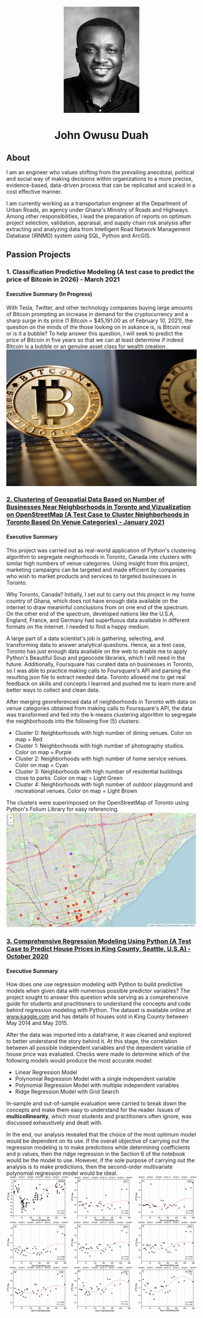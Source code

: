 <p align="center">
  <img width="200" height="280" src="images/portfolio.png">
</p>

<h1 style="text-align:center">John Owusu Duah</h1>



## About
I am an engineer who values shifting from the prevailing anecdotal, political and social way of making decisions within organizations to a more precise, evidence-based, data-driven process that can be replicated and scaled in a cost effective manner.

I am currently working as a transportation engineer at the Department of Urban Roads, an agency under Ghana's Ministry of Roads and Highways. Among other responsibilities, I lead the preparation of reports on optimum project selection, validation, appraisal, and supply chain risk analysis after extracting and analyzing data from Intelligent Road Network Management Database (IRNMD) system  using SQL, Python and ArcGIS. 

## Passion Projects
### 1. Classification Predictive Modeling (A test case to predict the price of Bitcoin in 2026) - March 2021
#### Executive Summary (In Progress)
With Tesla, Twitter, and other technology companies buying large amounts of Bitcoin prompting an increase in demand for the cryptocurrency and a sharp surge in its price (1 Bitcoin = $45,191.00 as of February 10, 2021), the question on the minds of the those looking on in askance is, is Bitcoin real or is it a bubble? To help answer this question, I will seek to predict the price of Bitcoin in five years so that we can at least determine if indeed Bitcoin is a bubble or an genuine asset class for wealth creation.
![](/images/bitcoin.jpg)



### [2. Clustering of Geospatial Data Based on Number of Businesses Near Neighborhoods in Toronto and Vizualization on OpenStreetMap (A Test Case to Cluster Neighborhoods in Toronto Based On Venue Categories) - January 2021](/clustering_neighborhoods_toronto.html)
#### Executive Summary
This project was carried out as real-world application of Python's clustering algorithm to segregate neighorhoods in Toronto, Canada into clusters with similar high numbers of venue categories. Using insight from this project, marketing campaigns can be targeted and made efficient by companies who wish to market products and services to targeted businesses in Toronto.

Why Toronto, Canada?
Initially, I set out to carry out this project in my home country of Ghana, which does not have enough data available on the internet to draw meaninful conclusions from on one end of the spectrum. On the other end of the spectrum, developed nations like the U.S.A, England, France, and Germany had superfluous data available in different formats on the internet. I needed to find a happy medium.

A large part of a data scientist's job is gathering, selecting, and transforming data to answer analytical questions. Hence, as a test case, Toronto has just enough data available on the web to enable me to apply Python's Beautiful Soup and pgeocode libraries, which I will need in the future. Additionally, Foursquare has curated data on businesses in Toronto, so I was able to practice making calls to Foursquare's API and parsing the resulting json file to extract needed data. Toronto allowed me to get real feedback on skills and concepts I learned and pushed me to learn more and better ways to collect and clean data.

After merging georeferenced data of neighborhoods in Toronto with data on venue categories obtained from making calls to Foursquare's API, the data was transformed and fed into the k-means clustering algorithm to segregate the neighborhoods into the following five (5) clusters:
- Cluster 0: Neighborhoods with high number of dining venues. Color on map = Red
- Cluster 1: Neighborhoods with high number of photography studios. Color on map = Purple
- Cluster 2: Neighborhoods with high number of home service venues. Color on map = Cyan
- Cluster 3: Neighborhoods with high number of residential buildings close to parks. Color on map = Light Green
- Cluster 4: Neighborhoods with high number of outdoor playground and recreational venues. Color on map = Light Brown

The clusters were superimposed on the OpenStreetMap of Toronto using Python's Folium Library for easy referencing.
![](/images/clustering.png)



### [3. Comprehensive Regression Modeling Using Python (A Test Case to Predict House Prices in King County, Seattle, U.S.A) - October 2020](/predictive_regression_kingcounty_seattle.html)
#### Executive Summary
How does one use regression modeling with Python to build predictive models when given data with numerous possible predictor variables? The project sought to answer this question while serving as a comprehensive guide for students and practitioners to understand the concepts and code behind regression modeling with Python. The dataset is available online at www.kaggle.com and has details of houses sold in King County between May 2014 and May 2015.

After the data was imported into a dataframe, it was cleaned and explored to better understand the story behind it. At this stage, the correlation between all possible independent variables and the dependent variable of house price was evaluated. Checks were made to determine which of the following models would produce the most accurate model:
 -  Linear Regression Model
 -  Polynomial Regression Model with a single independent variable
 -  Polynomial Regression Model with multiple independent variables
 -  Ridge Regression Model with Grid Search
 
 In-sample and out-of-sample evaluation were carried to break down the concepts and make them easy to understand for the reader. Issues of **multicollinearity**, which most students and practitioners often ignore, was discussed exhaustively and dealt with.
 
In the end, our analysis revealed that the choice of the most optimum model would be dependent on its use. If the overall objective of carrying out the regression modeling is to make predictions while determining coefficients and p values, then the ridge regression in the Section 6 of the notebook would be the model to use. However, if the sole purpose of carrying out the analysis is to make predictions, then the second-order multivariate polynomial regression model would be ideal.
![](/images/regression3.0.png)
